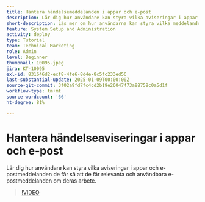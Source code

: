 ```yaml
---
title: Hantera händelsemeddelanden i appar och e-post
description: Lär dig hur användare kan styra vilka aviseringar i appar och e-postmeddelanden de får så att de får relevanta och användbara e-postmeddelanden om deras arbete.
short-description: Läs mer om hur användarna kan styra vilka meddelanden i appen och e-postmeddelanden de får.
feature: System Setup and Administration
activity: deploy
type: Tutorial
team: Technical Marketing
role: Admin
level: Beginner
thumbnail: 10095.jpeg
jira: KT-10095
exl-id: 831646d2-ecf8-4fe6-8d4e-8c5fc233ed56
last-substantial-update: 2025-01-09T00:00:00Z
source-git-commit: 3f02a9fd7fc4cd2b19e26047473a88758c0a5d1f
workflow-type: tm+mt
source-wordcount: '66'
ht-degree: 81%

---
```


# Hantera händelseaviseringar i appar och e-post

Lär dig hur användare kan styra vilka aviseringar i appar och e-postmeddelanden de får så att de får relevanta och användbara e-postmeddelanden om deras arbete.

>[!VIDEO](https://video.tv.adobe.com/v/3442786/?quality=12&learn=on&enablevpops)

